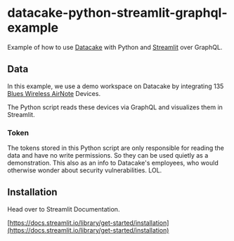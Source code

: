 # datacake-python-streamlit-graphql-example
Example of how to use [Datacake](https://datacake.co/) with Python and [Streamlit](https://streamlit.io/) over GraphQL.

## Data

In this example, we use a demo workspace on Datacake by integrating 135 [Blues Wireless AirNote](https://blues.io/products/airnote/) Devices.

The Python script reads these devices via GraphQL and visualizes them in Streamlit.

### Token

The tokens stored in this Python script are only responsible for reading the data and have no write permissions. So they can be used quietly as a demonstration. This also as an info to Datacake's employees, who would otherwise wonder about security vulnerabilities. LOL.

## Installation

Head over to Streamlit Documentation.

[https://docs.streamlit.io/library/get-started/installation](https://docs.streamlit.io/library/get-started/installation)
